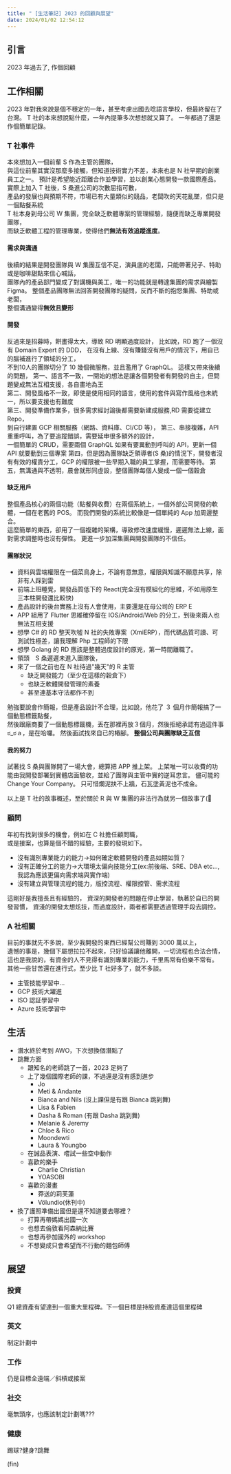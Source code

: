 ```yaml
---
title: " [生活筆記] 2023 的回顧與展望"
date: 2024/01/02 12:54:12
---
```


## 引言

2023 年過去了, 作個回顧

## 工作相關

2023 年對我來說是個不穩定的一年，甚至考慮出國去唸語言學校，但最終留在了台灣。
T 社的本來想說點什麼，一年內提筆多次想想就又算了。
一年都過了還是作個簡單記錄。

### T 社事件

本來想加入一個前輩 S 作為主管的團隊，  
與這位前輩其實沒那麼多接觸，但知道技術實力不差，本來也是 N 社早期的創業員工之一。
預計是希望能近距離合作並學習，並以創業心態開發一款國際產品。
實際上加入 T 社後，S 桑進公司的次數屈指可數，  
產品的發展也與預期不符，市場已有大量類似的競品，老闆吹的天花亂墜，但只是一個點餐系統  
T 社本身到母公司 W 集團，完全缺乏軟體專案的管理經驗，隨便而缺乏專業開發團隊，  
而缺乏軟體工程的管理專業，使得他們**無法有效追蹤進度**。  

#### 需求與溝通

後續的結果是開發團隊與 W 集團互信不足，演員底的老闆，只能帶著兒子、特助或是咖啡甜點來信心喊話，  
團隊內的產品部門變成了對講機與美工，唯一的功能就是轉達集團的需求與繪製 Figma。
整個產品團隊無法回答開發團隊的疑問，反而不斷的抱怨集團、特助或老闆，  
整個溝通變得**無效且變形**

#### 開發

反過來是招募時，餅畫得太大，導致 RD 明顯過度設計，
比如說，RD 跑了一個沒有 Domain Expert 的 DDD，
在沒有上線、沒有賺錢沒有用戶的情況下，用自已的腦補進行了領域的分工，  
不到10人的團隊切分了 10 幾個微服務，並且濫用了 GraphQL。
這樣又帶來後續的問題，
第一、語言不一致，一開始的想法是讓各個開發者有開發的自主，但問題變成無法互相支援，各自畫地為王  
第二、開發風格不一致，即使是使用相同的語言，使用的套件與寫作風格也未統一，所以要支援也有難度  
第三、開發準備作業多，很多需求經討論後都需要新建成服務,RD 需要從建立 Repo，  
到自行建置 GCP 相關服務（網路、資料庫、CI/CD 等），
第三、串接複雜，API 重重呼叫，為了要追蹤錯誤，需要延申很多額外的設計，  
一個簡單的 CRUD，需要兩個 GraphQL 如果有要異動到呼叫的 API，更新一個 API 就要動到三個專案
第四，但是因為團隊缺乏領導者(S 桑)的情況下，開發者沒有有效的權責分工，GCP 的權限被一些早期入職的員工掌握，而需要等待。
第五，無溝通與不透明，晨會就形同虛設，整個團隊每個人變成一個一個穀倉

#### 缺乏用戶

整個產品核心的兩個功能（點餐與收費）在兩個系統上，一個外部公司開發的軟體，一個在老舊的 POS。
而我們開發的系統比較像是一個單純的 App 加周邊整合。  
這麼簡單的東西，卻用了一個複雜的架構，導致修改速度緩慢，遲遲無法上線，面對需求調整時也沒有彈性。
更進一步加深集團與開發團隊的不信任。

#### 團隊狀況

- 資料與雲端權限在一個菜鳥身上，不論有意無意，權限與知識不願意共享，除非有人踩到雷  
- 前端上班睡覺，開發品質低下的 React(完全沒有模組化的思維，不如用原生三本柱開發還比較快)
- 產品設計的後台實務上沒有人會使用，主要還是在母公司的 ERP E  
- APP 組用了 Flutter 思維確停留在 IOS/Android/Web 的分工，到後來兩人也無法互相支援  
- 想學 C# 的 RD 整天吹噓 N 社的失敗專案（XmiERP），而代碼品質可讀、可測試性極差，讓我理解 Php 工程師的下限
- 想學 Golang 的 RD 應該是整體過度設計的原兇，第一時間離職了。
- 領頭　S 桑遲遲未進入團隊後，
- 來了一個之前也在 N 社待過"幾天"的 R 主管
  - 缺乏開發能力（至少在這樣的穀倉下）
  - 也缺乏軟體開發管理的素養
  - 甚至連基本守法都作不到　　

勉強要說會作簡報，但是產品設計不合理，比如說，他花了 ３ 個月作簡報搞了一個動態標籤點餐，  
然後跟廠商要了一個動態標籤機，丟在那裡再放３個月，然後拒絕承認有過這件事ಠ_ಠａ，是在哈囉。
然後面試找來自已的樁腳。
**整個公司與團隊缺乏互信**

#### 我的努力

試著找 S 桑與團隊開了一場大會，總算把 APP 推上架。
上架唯一可以收費的功能由我開發部署到實體店面驗收，並給了團隊與主管中實的逆耳忠言。
儘可能的 Change Your Company。
只可惜爛泥扶不上牆，石瓦塗黃泥也不成金。

以上是 T 社的故事概述，至於關於 R 與 W 集團的非法行為就另一個故事了(🍵

### 顧問

年初有找到很多的機會，例如在 C 社擔任顧問職，  
或是接案，也算是個不錯的經驗，主要的發現如下。

- 沒有識別專業能力的能力→如何確定軟體開發的產品如期如質？
- 沒有正確分工的能力→大環境太偏向技能分工(ex:前後端、SRE、DBA etc..., 我認為應該更偏向需求端與實作端)
- 沒有建立與管理流程的能力，版控流程、權限控管、需求流程

這剛好是我擅長且有經驗的，
資深的開發者的問題在停止學習，執著於自已的開發習慣，
資淺的開發太想炫技，而過度設計，兩者都需要透過管理手段去調控。

### A 社相關

目前的事就先不多說，至少我開發的東西已經幫公司賺到 3000 萬以上，  
遺憾的事是，幾個下屬想拉拉不起來，只好協議讓他離開，一切流程也合法合情，　　
這也是我說的，有資金的人不見得有識別專業的能力，千里馬常有伯樂不常有。
其他一些甘苦還在進行式，至少比 T 社好多了，就不多談。

- 主管技能學習中…
- GCP 技術大躍進
- ISO 認証學習中
- Azure 技術學習中

## 生活

- 潛水終於考到 AWO，下次想換個潛點了 　
- 跳舞方面
  - 跟知名的老師跳了一首，2023 足夠了
  - 上了幾個國際老師的課，不過還是沒有感到進步
    - Jo
    - Meti & Andante
    - Bianca and Nils (沒上課但是有跟 Bianca 跳到舞)
    - Lisa & Fabien
    - Dasha & Roman (有跟 Dasha 跳到舞)
    - Melanie & Jeremy
    - Chloe & Rico
    - Moondewti
    - Laura & Youngbo
  - 在誠品表演、嚐試一些空中動作　 
  - 喜歡的樂手
    - Charlie Christian
    - YOASOBI
  - 喜歡的漫畫
    - 莽送的莉芙蓮
    - Völundio(休刊中)　 
- 換了護照準備出國但是還不知道要去哪裡？
  - 打算再帶媽媽出國一次
  - 也想去倫敦看阿森納比賽
  - 也想再參加國外的 workshop
  - 不想變成只會希望而不行動的麵包師傅

## 展望

### 投資

Q1 總資產有望達到一個重大里程碑。下一個目標是持股資產達這個里程碑

### 英文

制定計劃中

### 工作

仍是目標全遠端／斜槓或接案

### 社交

毫無頭序，也應該制定計劃嗎???

### 健康

踢球?健身?跳舞

(fin)
